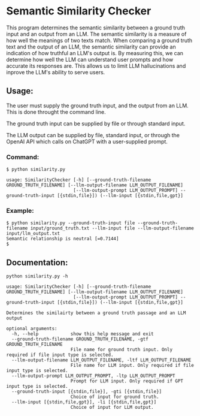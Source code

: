 # Semantic Similarity Checker

This program determines the semantic similarity between a ground truth input and an output from an LLM. The semantic similarity is a measure of how well the meanings of two texts match. When comparing a ground truth text and the output of an LLM, the semantic similarity can provide an indication of how truthful an LLM's output is. By measuring this, we can determine how well the LLM can understand user prompts and how accurate its responses are. This allows us to limit LLM hallucinations and inprove the LLM's ability to serve users.

## Usage:

The user must supply the ground truth input, and the output from an LLM. This is done throught the command line.

The ground truth input can be supplied by file or through standard input.

The LLM output can be supplied by file, standard input, or through the OpenAI API which calls on ChatGPT with a user-supplied prompt.

### Command:

```                        
$ python similarity.py

usage: SimilarityChecker [-h] [--ground-truth-filename GROUND_TRUTH_FILENAME] [--llm-output-filename LLM_OUTPUT_FILENAME]
                         [--llm-output-prompt LLM_OUTPUT_PROMPT] --ground-truth-input [{stdin,file}]) (--llm-input [{stdin,file,gpt}]
```

### Example:

```
$ python similarity.py --ground-truth-input file --ground-truth-filename input/ground_truth.txt --llm-input file --llm-output-filename input/llm_output.txt
Semantic relationship is neutral [=0.7144]
$
```

## Documentation:

```
python similarity.py -h

usage: SimilarityChecker [-h] [--ground-truth-filename GROUND_TRUTH_FILENAME] [--llm-output-filename LLM_OUTPUT_FILENAME]
                         [--llm-output-prompt LLM_OUTPUT_PROMPT] --ground-truth-input [{stdin,file}]) (--llm-input [{stdin,file,gpt}]

Determines the similairty between a ground truth passage and an LLM output

optional arguments:
  -h, --help            show this help message and exit
  --ground-truth-filename GROUND_TRUTH_FILENAME, -gtf GROUND_TRUTH_FILENAME
                        File name for ground truth input. Only required if file input type is selected.
  --llm-output-filename LLM_OUTPUT_FILENAME, -ltf LLM_OUTPUT_FILENAME
                        File name for LLM input. Only required if file input type is selected.
  --llm-output-prompt LLM_OUTPUT_PROMPT, -ltp LLM_OUTPUT_PROMPT
                        Prompt for LLM input. Only required if GPT input type is selected.
  --ground-truth-input [{stdin,file}], -gti [{stdin,file}]
                        Choice of input for ground truth.
  --llm-input [{stdin,file,gpt}], -li [{stdin,file,gpt}]
                        Choice of input for LLM output.
```

